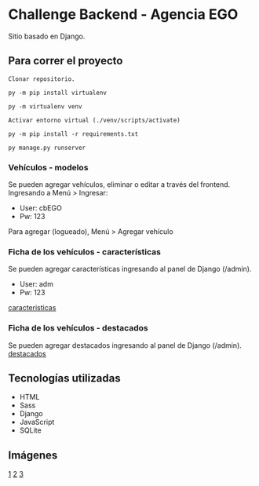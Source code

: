 # Challenge Backend - Agencia EGO
Sitio basado en Django.

## Para correr el proyecto
```
Clonar repositorio. 
```
```
py -m pip install virtualenv
```
```
py -m virtualenv venv
```
```
Activar entorno virtual (./venv/scripts/activate)
```
```
py -m pip install -r requirements.txt 
```
```
py manage.py runserver 
```

### Vehículos - modelos

Se pueden agregar vehículos, eliminar o editar a través del frontend. Ingresando a Menú > Ingresar: 
* User: cbEGO
* Pw: 123

Para agregar (logueado), Menú > Agregar vehículo 

### Ficha de los vehículos - características

Se pueden agregar características ingresando al panel de Django (/admin). 
* User: adm 
* Pw: 123

[caracteristicas](https://i.imgur.com/cPpDUwY.png)

### Ficha de los vehículos - destacados

Se pueden agregar destacados ingresando al panel de Django (/admin). 
[destacados](https://i.imgur.com/Zd4JBsR.png)


## Tecnologías utilizadas
* HTML
* Sass
* Django 
* JavaScript 
* SQLite 

## Imágenes 

[1](https://i.imgur.com/stcGzMT.png)
[2](https://i.imgur.com/yKAatfC.png)
[3](https://i.imgur.com/ha9Iiio.png)

